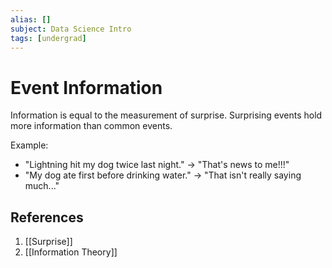 ```yaml
---
alias: []
subject: Data Science Intro
tags: [undergrad]
---
```

# Event Information


Information is equal to the measurement of surprise. Surprising events hold more information than common events.

Example:
- "Lightning hit my dog twice last night." -> "That's news to me!!!"
- "My dog ate first before drinking water." -> "That isn't really saying much..."

## References
1. [[Surprise]]
2. [[Information Theory]]